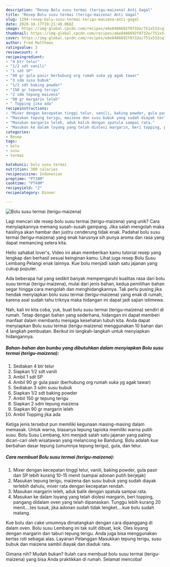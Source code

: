 ```yaml
---
description: "Resep Bolu susu termai (terigu-maizena) Anti Gagal"
title: "Resep Bolu susu termai (terigu-maizena) Anti Gagal"
slug: 1294-resep-bolu-susu-termai-terigu-maizena-anti-gagal
date: 2020-10-17T19:21:49.068Z
image: https://img-global.cpcdn.com/recipes/e6e8486692f0732e/751x532cq70/bolu-susu-termai-terigu-maizena-foto-resep-utama.jpg
thumbnail: https://img-global.cpcdn.com/recipes/e6e8486692f0732e/751x532cq70/bolu-susu-termai-terigu-maizena-foto-resep-utama.jpg
cover: https://img-global.cpcdn.com/recipes/e6e8486692f0732e/751x532cq70/bolu-susu-termai-terigu-maizena-foto-resep-utama.jpg
author: Fred Matthews
ratingvalue: 3
reviewcount: 4
recipeingredient:
- "4 btr telur"
- "1/2 sdt vanili"
- "1 sdt SP"
- "90 gr gula pasir berhubung org rumah suka yg agak tawar"
- "3 sdm susu bubuk"
- "1/2 sdt baking powder"
- "150 gr tepung terigu"
- "2 sdm tepung maizena"
- "90 gr margarin leleh"
- " Topping jika ada"
recipeinstructions:
- "Mixer dengan kecepatan tinggi telur, vanili, baking powder, gula pasir dan SP lebih kurang 10-15 menit (sampai adonan putih berjejak)"
- "Masukan tepung terigu, maizena dan susu bubuk yang sudah diayak terlebih dahulu, mixer rata dengan kecepatan rendah."
- "Masukan margarin leleh, aduk balik dengan spatula sampai rata."
- "Masukan ke dalam loyang yang telah diolesi margarin, beri topping, pangang didalam oven yang telah dipanaskan. Tunggu lebih kurang 20 menit....tes tusuk, jika adonan sudah tidak lengket....kue bolu sudah matang."
categories:
- Resep
tags:
- bolu
- susu
- termai

katakunci: bolu susu termai 
nutrition: 300 calories
recipecuisine: Indonesian
preptime: "PT38M"
cooktime: "PT49M"
recipeyield: "2"
recipecategory: Dinner

---
```



![Bolu susu termai (terigu-maizena)](https://img-global.cpcdn.com/recipes/e6e8486692f0732e/751x532cq70/bolu-susu-termai-terigu-maizena-foto-resep-utama.jpg)

Lagi mencari ide resep bolu susu termai (terigu-maizena) yang unik? Cara menyiapkannya memang susah-susah gampang. Jika salah mengolah maka hasilnya akan hambar dan justru cenderung tidak enak. Padahal bolu susu termai (terigu-maizena) yang enak harusnya sih punya aroma dan rasa yang dapat memancing selera kita.

Hello sahabat lover&#39;s, Video ini akan memberikan kamu tutorial resep yang lengkap dan berhasil sesuai keinginan kamu. Lihat juga resep Bolu Susu Lembang Pelangi enak lainnya. Kue bolu menjadi salah satu jajanan yang cukup populer.

Ada beberapa hal yang sedikit banyak mempengaruhi kualitas rasa dari bolu susu termai (terigu-maizena), mulai dari jenis bahan, kedua pemilihan bahan segar hingga cara mengolah dan menghidangkannya. Tak perlu pusing jika hendak menyiapkan bolu susu termai (terigu-maizena) yang enak di rumah, karena asal sudah tahu triknya maka hidangan ini dapat jadi sajian istimewa.


Nah, kali ini kita coba, yuk, buat bolu susu termai (terigu-maizena) sendiri di rumah. Tetap dengan bahan yang sederhana, hidangan ini dapat memberi manfaat dalam membantu menjaga kesehatan tubuh kita. Anda dapat menyiapkan Bolu susu termai (terigu-maizena) menggunakan 10 bahan dan 4 langkah pembuatan. Berikut ini langkah-langkah untuk menyiapkan hidangannya.

<!--inarticleads1-->

##### Bahan-bahan dan bumbu yang dibutuhkan dalam menyiapkan Bolu susu termai (terigu-maizena):

1. Sediakan 4 btr telur
1. Siapkan 1/2 sdt vanili
1. Ambil 1 sdt SP
1. Ambil 90 gr gula pasir (berhubung org rumah suka yg agak tawar)
1. Sediakan 3 sdm susu bubuk
1. Siapkan 1/2 sdt baking powder
1. Ambil 150 gr tepung terigu
1. Siapkan 2 sdm tepung maizena
1. Siapkan 90 gr margarin leleh
1. Ambil  Topping jika ada


Ketiga jenis tersebut pun memiliki kegunaan masing-masing dalam memasak. Untuk warna, biasanya tepung tapioka memiliki warna putih susu. Bolu Susu Lembang, kini menjadi salah satu jajanan yang paling dicari-cari oleh wisatawan yang melancong ke Bandung. Bolu adalah kue berbahan dasar tepung (umumnya tepung terigu), gula, dan telur. 

<!--inarticleads2-->

##### Cara membuat Bolu susu termai (terigu-maizena):

1. Mixer dengan kecepatan tinggi telur, vanili, baking powder, gula pasir dan SP lebih kurang 10-15 menit (sampai adonan putih berjejak)
1. Masukan tepung terigu, maizena dan susu bubuk yang sudah diayak terlebih dahulu, mixer rata dengan kecepatan rendah.
1. Masukan margarin leleh, aduk balik dengan spatula sampai rata.
1. Masukan ke dalam loyang yang telah diolesi margarin, beri topping, pangang didalam oven yang telah dipanaskan. Tunggu lebih kurang 20 menit....tes tusuk, jika adonan sudah tidak lengket....kue bolu sudah matang.


Kue bolu dan cake umumnya dimatangkan dengan cara dipanggang di dalam oven. Bolu susu Lembang ini tak sulit dibuat, kok. Oles loyang dengan margarin dan taburi tepung terigu. Anda juga bisa menggunakan kertas roti sebagai alas. Layanan Pelanggan Masukkan tepung terigu, susu bubuk dan maizena sambil diayak dan diaduk rata. 

Gimana nih? Mudah bukan? Itulah cara membuat bolu susu termai (terigu-maizena) yang bisa Anda praktikkan di rumah. Selamat mencoba!
